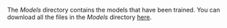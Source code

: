The *Models* directory contains the models that have been trained.
You can download all the files in the *Models* directory [here](https://drive.google.com/file/d/1jDTF8H8L7i_b8E9SAhgnAVX8QpaPZ3HH/view?usp=drive_link).
